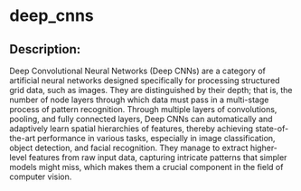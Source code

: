 # deep_cnns

## Description:

Deep Convolutional Neural Networks (Deep CNNs) are a category of artificial neural networks designed specifically for processing structured grid data, such as images. They are distinguished by their depth; that is, the number of node layers through which data must pass in a multi-stage process of pattern recognition. Through multiple layers of convolutions, pooling, and fully connected layers, Deep CNNs can automatically and adaptively learn spatial hierarchies of features, thereby achieving state-of-the-art performance in various tasks, especially in image classification, object detection, and facial recognition. They manage to extract higher-level features from raw input data, capturing intricate patterns that simpler models might miss, which makes them a crucial component in the field of computer vision.
